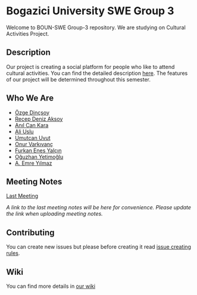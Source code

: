 # Bogazici University SWE Group 3

Welcome to BOUN-SWE Group-3 repository. We are studying on Cultural Activities Project.

## Description
Our project is creating a social platform for people who like to attend cultural activities. You can find the detailed description [here](https://github.com/bounswe/bounswe2018group3/blob/master/CulturalActivitiesProjectDescription.pdf). The features of our project will be determined throughout this semester. 

## Who We Are
* [Özge Dinçsoy](https://github.com/bounswe/bounswe2018group3/wiki/Özge-Dinçsoy)
* [Recep Deniz Aksoy](https://github.com/bounswe/bounswe2018group3/wiki/Recep-Deniz-Aksoy)
* [Anıl Can Kara](https://github.com/bounswe/bounswe2018group3/wiki/Anıl-Can-Kara)
* [Ali Uslu](https://github.com/bounswe/bounswe2018group3/wiki/Ali-Uslu)
* [Umutcan Uvut](https://github.com/bounswe/bounswe2018group3/wiki/Umutcan-Uvut)
* [Onur Varkıvanç](https://github.com/bounswe/bounswe2018group3/wiki/Onur-Varkıvanç)
* [Furkan Enes Yalçın](https://github.com/bounswe/bounswe2018group3/wiki/Furkan-Enes-Yalçın)
* [Oğuzhan Yetimoğlu](https://github.com/bounswe/bounswe2018group3/wiki/Oğuzhan-Yetimoğlu)
* [A. Emre Yılmaz](https://github.com/bounswe/bounswe2018group3/wiki/Abdurrahman-Emre-Y%C4%B1lmaz)

## Meeting Notes
[Last Meeting](https://github.com/bounswe/bounswe2018group3/wiki/Meeting-%232-12.02.2018)

_A link to the last meeting notes will be here for convenience._
_Please update the link when uploading meeting notes._

## Contributing
You can create new issues but please before creating it read [issue creating rules](https://github.com/bounswe/bounswe2018group3/wiki/Creating-Issues).

## Wiki
You can find more details in [our wiki](https://github.com/bounswe/bounswe2018group3/wiki)
